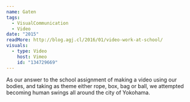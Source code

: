 ```yaml
---
name: Gaten
tags:
  - VisualCommunication
  - Video
date: "2015"
readMore: http://blog.agj.cl/2016/01/video-work-at-school/
visuals:
  - type: Video
    host: Vimeo
    id: "134729669"
---
```



As our answer to the school assignment of making a video using our bodies, and taking as theme either rope, box, bag or ball, we attempted becoming human swings all around the city of Yokohama.
